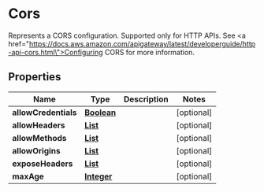 

# Cors

Represents a CORS configuration. Supported only for HTTP APIs. See <a href=\"https://docs.aws.amazon.com/apigateway/latest/developerguide/http-api-cors.html\">Configuring CORS</a> for more information.

## Properties

| Name | Type | Description | Notes |
|------------ | ------------- | ------------- | -------------|
|**allowCredentials** | [**Boolean**](Boolean.md) |  |  [optional] |
|**allowHeaders** | [**List**](List.md) |  |  [optional] |
|**allowMethods** | [**List**](List.md) |  |  [optional] |
|**allowOrigins** | [**List**](List.md) |  |  [optional] |
|**exposeHeaders** | [**List**](List.md) |  |  [optional] |
|**maxAge** | [**Integer**](Integer.md) |  |  [optional] |



